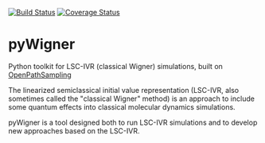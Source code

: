 [![Build Status](https://travis-ci.org/dynamiq-md/pyWigner.svg?branch=master)](https://travis-ci.org/dynamiq-md/pyWigner)
[![Coverage Status](https://coveralls.io/repos/github/dynamiq-md/pyWigner/badge.svg?branch=travis)](https://coveralls.io/github/dynamiq-md/pyWigner?branch=travis)

# pyWigner
Python toolkit for LSC-IVR (classical Wigner) simulations, built on
[OpenPathSampling](http://www.openpathsampling.org)

The linearized semiclassical initial value representation (LSC-IVR, also
sometimes called the "classical Wigner" method) is an approach to include
some quantum effects into classical molecular dynamics simulations.

pyWigner is a tool designed both to run LSC-IVR simulations and to develop
new approaches based on the LSC-IVR.
